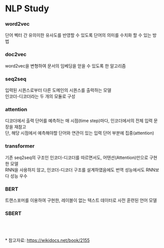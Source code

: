 # NLP Study

### word2vec
단어 벡터 간 유의미한 유사도를 반영할 수 있도록 단어의 의미를 수치화 할 수 있는 방법

### doc2vec
word2vec을 변형하여 문서의 임베딩을 얻을 수 있도록 한 알고리즘

### seq2seq
입력된 시퀀스로부터 다른 도메인의 시퀀스를 출력하는 모델<br>
인코더-디코더라는 두 개의 모듈로 구성

### attention
디코더에서 출력 단어를 예측하는 매 시점(time step)마다, 인코더에서의 전체 입력 문장을 재참고<br>
단, 해당 시점에서 예측해야할 단어와 연관이 있는 입력 단어 부분에 집중(attention)

### transformer
기존 seq2seq의 구조인 인코더-디코더를 따르면서도, 어텐션(Attention)만으로 구현한 모델<br>
RNN을 사용하지 않고, 인코더-디코더 구조를 설계하였음에도 번역 성능에서도 RNN보다 성능 우수

### BERT
트랜스포머를 이용하여 구현한, 레이블이 없는 텍스트 데이터로 사전 훈련된 언어 모델

### SBERT


<br><br><br>
\* 참고자료: https://wikidocs.net/book/2155

